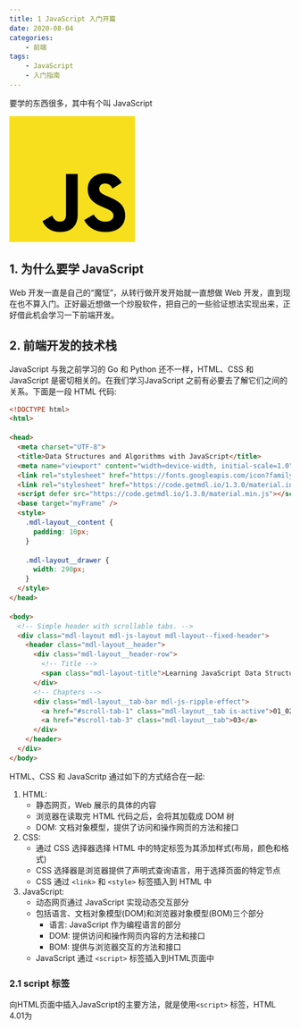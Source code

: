 ```yaml
---
title: 1 JavaScript 入门开篇
date: 2020-08-04
categories:
    - 前端
tags:
	- JavaScript
	- 入门指南
---
```


要学的东西很多，其中有个叫 JavaScript

<!-- more -->

![JavaScript](/images/JavaScript/JavaScript.png)


## 1. 为什么要学 JavaScript
Web 开发一直是自己的“魔怔”，从转行做开发开始就一直想做 Web 开发，直到现在也不算入门。正好最近想做一个炒股软件，把自己的一些验证想法实现出来，正好借此机会学习一下前端开发。

## 2. 前端开发的技术栈
JavaScript 与我之前学习的 Go 和 Python 还不一样，HTML、CSS 和 JavaScript 是密切相关的。在我们学习JavaScript 之前有必要去了解它们之间的关系。下面是一段 HTML 代码:

```html
<!DOCTYPE html>
<html>

<head>
  <meta charset="UTF-8">
  <title>Data Structures and Algorithms with JavaScript</title>
  <meta name="viewport" content="width=device-width, initial-scale=1.0">
  <link rel="stylesheet" href="https://fonts.googleapis.com/icon?family=Material+Icons">
  <link rel="stylesheet" href="https://code.getmdl.io/1.3.0/material.indigo-pink.min.css">
  <script defer src="https://code.getmdl.io/1.3.0/material.min.js"></script>
  <base target="myFrame" />
  <style>
    .mdl-layout__content {
      padding: 10px;
    }

    .mdl-layout__drawer {
      width: 290px;
    }
  </style>
</head>

<body>
  <!-- Simple header with scrollable tabs. -->
  <div class="mdl-layout mdl-js-layout mdl-layout--fixed-header">
    <header class="mdl-layout__header">
      <div class="mdl-layout__header-row">
        <!-- Title -->
        <span class="mdl-layout-title">Learning JavaScript Data Structures and Algorithms</span>
      </div>
      <!-- Chapters -->
      <div class="mdl-layout__tab-bar mdl-js-ripple-effect">
        <a href="#scroll-tab-1" class="mdl-layout__tab is-active">01_02</a>
        <a href="#scroll-tab-3" class="mdl-layout__tab">03</a>
      </div>
    </header>
  </div>
</body>
```

HTML、CSS 和 JavaScritp 通过如下的方式结合在一起:
1. HTML: 
	- 静态网页，Web 展示的具体的内容
	- 浏览器在读取完 HTML 代码之后，会将其加载成 DOM 树
	- DOM: 文档对象模型，提供了访问和操作网页的方法和接口
2. CSS:
	- 通过 CSS 选择器选择 HTML 中的特定标签为其添加样式(布局，颜色和格式)
	- CSS 选择器是浏览器提供了声明式查询语言，用于选择页面的特定节点
	- CSS 通过 `<link>` 和 `<style>` 标签插入到 HTML 中
3. JavaScript:
	- 动态网页通过 JavaScript 实现动态交互部分
	- 包括语言、文档对象模型(DOM)和浏览器对象模型(BOM)三个部分
		- 语言: JavaScript 作为编程语言的部分
		- DOM: 提供访问和操作网页内容的方法和接口
		- BOM: 提供与浏览器交互的方法和接口
	- JavaScript 通过 `<script>` 标签插入到HTML页面中

### 2.1 script 标签
向HTML页面中插入JavaScript的主要方法，就是使用`<script>` 标签，HTML 4.01为<script>定义了下列几个属性:
1. async：
  - 可选。表示应该立即下载脚本，但不应妨碍页面中的其他操作，比如下载其他资源或等待加载其他脚本
  - 只对外部脚本文件有效。
2. charset：
  - 可选。表示通过src属性指定的代码的字符集。由于大多数浏览器会忽略它的值，因此这个属性很少有人用
3. defer：
  - 可选。表示脚本可以延迟到文档完全被解析和显示之后再执行。
  - 只对外部脚本文件有效
4. src：
  - 可选。表示包含要执行代码的外部文件
5. type：可选。默认值为text/javascript

有两种使用`<script>`标签的方式：直接在页面中嵌入JavaScript代码和包含外部JavaScript文件。

```js
<script>
  funciton sayHi(){
    alter("hi")
  }
</script>

<script src="js/test.js"></script>
```

### 2.2 script 解析顺序
无论如何包含代码，只要不存在defer和async属性，浏览器都会按照`<script>` 元素在页面中出现的先后顺序对它们依次进行解析。换句话说，在第一个`<script>`元素包含的代码解析完成后，第二个`<script>`包含的代码才会被解析，然后才是第三个、第四个……。为了避免页面加载过慢，现代Web应用程序一般都把全部JavaScript引用放在<body>元素中页面内容的后面。有关浏览器加载 HTML 的顺序我们后续在详细介绍。

## 3. 怎么学 JavaScript
JavaScript 在标准化的过程经历过很多次变化，目前主要以 ES6 为主。我们主要学习 JavaScript 的语言部分，BOM 和 DOM 在现在的诸如 Vue 等高级框架中都有更高级的抽象来解决不同浏览器的差异问题。

有了前面学习 Python 和 Go 的经历，通过学习下面的知识我们可以快速的学习一门语言的语法:
1. 变量、数值类型和流控，包括
	- 变量及常量的命名，声明和创建
	- 基础数据类型
	- 自定义类型
	- 类型转换
	- 条件判断和循环
	- 变量的生命周期与作用域
2. 基础数据类型的使用
3. 模块和包
4. 异常处理
5. 函数
6. 基于原型的面向对象开发

## 4. 学习资料
ES6 标准出来之后 JS 的语法变动很大，市面上的大多数书籍集中于介绍这些差异，看了不少本书的前序和目录，最后决定选择以下基本详细阅读:
1. [《JavaScript高级程序设计（第3版）》](https://book.douban.com/subject/10546125/): 学习 JS 的基本语法(ES5)
2. [《学习JavaScript数据结构与算法（第3版）》](https://book.douban.com/subject/33441631/): 学习 JS 如何实现常见的数据结构与算法
3. [《JavaScript设计模式与开发实践》](https://book.douban.com/subject/26382780/): 学习 JS 如何实现常见的设计模式


## 5. 环境搭建
### 5.1 Chrom Web Serve
为了便于执行 JS，我们需要一台Web服务器。如果不需要请求后台接口，我们可以在Chrome 安装一个简单的Web服务器，叫做[Web Server for Chrome的扩展](https://chrome.google.com/webstore/detail/web-server-for-chrome/ofhbbkphhbklhfoeikjpcbhemlocgigb?hl=zh-CN),安装好之后，可以在浏览器地址栏中输入chrome://apps来找到它。

打开Web Server扩展后，可以点击CHOOSE FOLDER来选择需要在哪个文件夹中开启服务器，默认的IP和端口是 http://127.0.0.1:8887。

### 5.2 Vscode 调试工具配置
要直接在VSCode中调试JavaScript或ECMAScript代码，首先需要安装Debugger for Chrome扩展。然后，启动Web Server for Chrome扩展，并在浏览器中打开待调试的代码。下图展示了如何直接在 VScode 中进行调试。

![debug_in_vscode](/images/JavaScript/js_debug.png)
